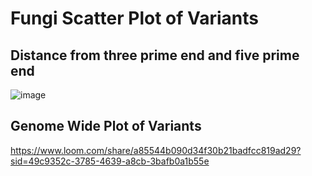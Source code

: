 # Fungi Scatter Plot of Variants 
## Distance from three prime end and five prime end

![image](https://github.com/jo-dennehy/Aspergillus-anti-fungal-resistance/assets/158163087/88617850-9cc9-4839-819c-8e4778dc1404)

## Genome Wide Plot of Variants 
https://www.loom.com/share/a85544b090d34f30b21badfcc819ad29?sid=49c9352c-3785-4639-a8cb-3bafb0a1b55e

